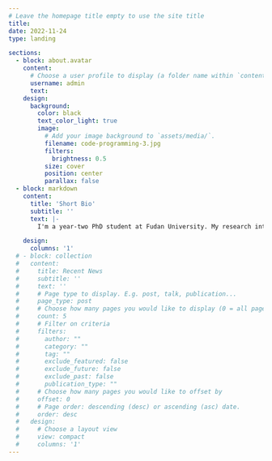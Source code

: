 ```yaml
---
# Leave the homepage title empty to use the site title
title:
date: 2022-11-24
type: landing

sections:
  - block: about.avatar
    content:
      # Choose a user profile to display (a folder name within `content/authors/`)
      username: admin
      text: 
    design:
      background:
        color: black
        text_color_light: true
        image:
          # Add your image background to `assets/media/`.
          filename: code-programming-3.jpg
          filters:
            brightness: 0.5
          size: cover
          position: center
          parallax: false
  - block: markdown
    content:
      title: 'Short Bio'
      subtitle: ''
      text: |-
        I'm a year-two PhD student at Fudan University. My research interests include post-quantum cryptography, fully homomorphic encryption, parallel computing, hardware design, and embedded systems. I was a research intern at Huawei Shield Lab and Zhejiang Lab in 2022.

    design:
      columns: '1'
  # - block: collection
  #   content:
  #     title: Recent News
  #     subtitle: ''
  #     text: ''
  #     # Page type to display. E.g. post, talk, publication...
  #     page_type: post
  #     # Choose how many pages you would like to display (0 = all pages)
  #     count: 5
  #     # Filter on criteria
  #     filters:
  #       author: ""
  #       category: ""
  #       tag: ""
  #       exclude_featured: false
  #       exclude_future: false
  #       exclude_past: false
  #       publication_type: ""
  #     # Choose how many pages you would like to offset by
  #     offset: 0
  #     # Page order: descending (desc) or ascending (asc) date.
  #     order: desc
  #   design:
  #     # Choose a layout view
  #     view: compact
  #     columns: '1'
---
```

